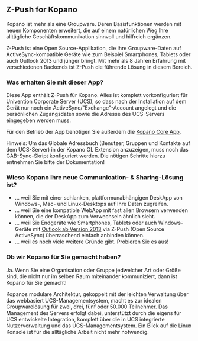 ## Z-Push for Kopano

Kopano ist mehr als eine Groupware. Deren Basisfunktionen werden mit neuen Komponenten erweitert, die auf einem natürlichen Weg Ihre alltägliche Geschäftskommunikation sinnvoll und hilfreich ergänzen.

Z-Push ist eine Open Source-Applikation, die Ihre Groupware-Daten auf ActiveSync-kompatible Geräte wie zum Beispiel Smartphones, Tablets oder auch Outlook 2013 und jünger bringt. Mit mehr als 8 Jahren Erfahrung mit verschiedenen Backends ist Z-Push die führende Lösung in diesem Bereich.

### Was erhalten Sie mit dieser App?

Diese App enthält Z-Push für Kopano. Alles ist komplett vorkonfiguriert für Univention Corporate Server (UCS), so dass nach der Installation auf dem Gerät nur noch ein ActiveSync/"Exchange"-Account angelegt und die persönlichen Zugangsdaten sowie die Adresse des UCS-Servers eingegeben werden muss.

Für den Betrieb der App benötigen Sie außerdem die [Kopano Core App](#module=appcenter:appcenter:0:id:kopano-core).

Hinweis: Um das Globale Adressbuch (Benutzer, Gruppen und Kontakte auf dem UCS-Server) in der Kopano OL Extension anzuzeigen, muss noch das GAB-Sync-Skript konfiguriert werden. Die nötigen Schritte hierzu entnehmen Sie bitte der Dokumentation!

### Wieso Kopano Ihre neue Communication- & Sharing-Lösung ist?

*   … weil Sie mit einer schlanken, plattformunabhängigen DeskApp von Windows-, Mac- und Linux-Desktops auf Ihre Daten zugreifen.
*   … weil Sie eine kompatible WebApp mit fast allen Browsern verwenden können, die der DeskApp zum Verwechseln ähnlich sieht.
*   … weil Sie Endgeräte wie Smartphones, Tablets oder auch Windows-Geräte mit [Outlook ab Version 2013](https://kopano.com/produkte/kopano-outlook-extension-koe/?lang=de) via Z-Push (Open Source ActiveSync) überraschend einfach anbinden können.
*   … weil es noch viele weitere Gründe gibt. Probieren Sie es aus!

### Ob wir Kopano für Sie gemacht haben?

Ja. Wenn Sie eine Organisation oder Gruppe jedwelcher Art oder Größe sind, die nicht nur im selben Raum miteinander kommuniziert, dann ist Kopano für Sie gemacht!

Kopanos modulare Architektur, gekoppelt mit der leichten Verwaltung über das webbasiert UCS-Managementsystem, macht es zur idealen Groupwarelösung für zwei, drei, fünf oder 50.000 Teilnehmer. Das Management des Servers erfolgt dabei, unterstützt durch die eigens für UCS entwickelte Integration, komplett über die in UCS integrierte Nutzerverwaltung und das UCS-Managementsystem. Ein Blick auf die Linux Konsole ist für die alltägliche Arbeit nicht mehr notwendig.
